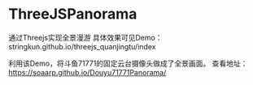 # ThreeJSPanorama
通过Threejs实现全景漫游
具体效果可见Demo：stringkun.github.io/threejs_quanjingtu/index

利用该Demo，将斗鱼71771的固定云台摄像头做成了全景画面。
查看地址：https://soaarp.github.io/Douyu71771Panorama/
